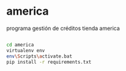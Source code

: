 # america
programa gestión de créditos tienda america 


```sh 

cd america
virtualenv env
env\Scripts\activate.bat
pip install -r requirements.txt

```